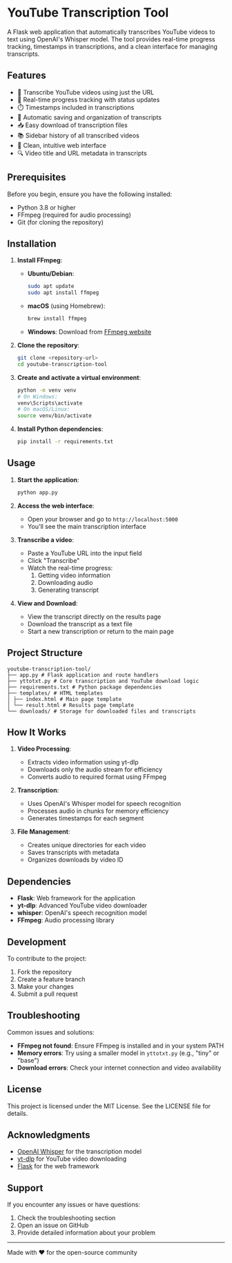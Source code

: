 # YouTube Transcription Tool

A Flask web application that automatically transcribes YouTube videos to text using OpenAI's Whisper model. The tool provides real-time progress tracking, timestamps in transcriptions, and a clean interface for managing transcripts.

## Features

- 🎥 Transcribe YouTube videos using just the URL
- 🔄 Real-time progress tracking with status updates
- ⏱️ Timestamps included in transcriptions
- 💾 Automatic saving and organization of transcripts
- 📥 Easy download of transcription files
- 📚 Sidebar history of all transcribed videos
- 🎯 Clean, intuitive web interface
- 🔍 Video title and URL metadata in transcripts

## Prerequisites

Before you begin, ensure you have the following installed:
- Python 3.8 or higher
- FFmpeg (required for audio processing)
- Git (for cloning the repository)

## Installation

1. **Install FFmpeg**:
   - **Ubuntu/Debian**:
     ```bash
     sudo apt update
     sudo apt install ffmpeg
     ```
   - **macOS** (using Homebrew):
     ```bash
     brew install ffmpeg
     ```
   - **Windows**: Download from [FFmpeg website](https://ffmpeg.org/download.html)

2. **Clone the repository**:
   ```bash
   git clone <repository-url>
   cd youtube-transcription-tool
   ```

3. **Create and activate a virtual environment**:
   ```bash
   python -m venv venv
   # On Windows:
   venv\Scripts\activate
   # On macOS/Linux:
   source venv/bin/activate
   ```

4. **Install Python dependencies**:
   ```bash
   pip install -r requirements.txt
   ```

## Usage

1. **Start the application**:
   ```bash
   python app.py
   ```

2. **Access the web interface**:
   - Open your browser and go to `http://localhost:5000`
   - You'll see the main transcription interface

3. **Transcribe a video**:
   - Paste a YouTube URL into the input field
   - Click "Transcribe"
   - Watch the real-time progress:
     1. Getting video information
     2. Downloading audio
     3. Generating transcript

4. **View and Download**:
   - View the transcript directly on the results page
   - Download the transcript as a text file
   - Start a new transcription or return to the main page

## Project Structure
```
youtube-transcription-tool/
├── app.py # Flask application and route handlers
├── yttotxt.py # Core transcription and YouTube download logic
├── requirements.txt # Python package dependencies
├── templates/ # HTML templates
│ ├── index.html # Main page template
│ └── result.html # Results page template
└── downloads/ # Storage for downloaded files and transcripts
```


## How It Works

1. **Video Processing**:
   - Extracts video information using yt-dlp
   - Downloads only the audio stream for efficiency
   - Converts audio to required format using FFmpeg

2. **Transcription**:
   - Uses OpenAI's Whisper model for speech recognition
   - Processes audio in chunks for memory efficiency
   - Generates timestamps for each segment

3. **File Management**:
   - Creates unique directories for each video
   - Saves transcripts with metadata
   - Organizes downloads by video ID

## Dependencies

- **Flask**: Web framework for the application
- **yt-dlp**: Advanced YouTube video downloader
- **whisper**: OpenAI's speech recognition model
- **FFmpeg**: Audio processing library

## Development

To contribute to the project:

1. Fork the repository
2. Create a feature branch
3. Make your changes
4. Submit a pull request

## Troubleshooting

Common issues and solutions:

- **FFmpeg not found**: Ensure FFmpeg is installed and in your system PATH
- **Memory errors**: Try using a smaller model in `yttotxt.py` (e.g., "tiny" or "base")
- **Download errors**: Check your internet connection and video availability

## License

This project is licensed under the MIT License. See the LICENSE file for details.

## Acknowledgments

- [OpenAI Whisper](https://github.com/openai/whisper) for the transcription model
- [yt-dlp](https://github.com/yt-dlp/yt-dlp) for YouTube video downloading
- [Flask](https://flask.palletsprojects.com/) for the web framework

## Support

If you encounter any issues or have questions:
1. Check the troubleshooting section
2. Open an issue on GitHub
3. Provide detailed information about your problem

---

Made with ❤️ for the open-source community